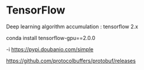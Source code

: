 # TensorFlow
Deep learning algorithm accumulation : tensorflow 2.x

conda install tensorflow-gpu==2.0.0

-i https://pypi.doubanio.com/simple

https://github.com/protocolbuffers/protobuf/releases
